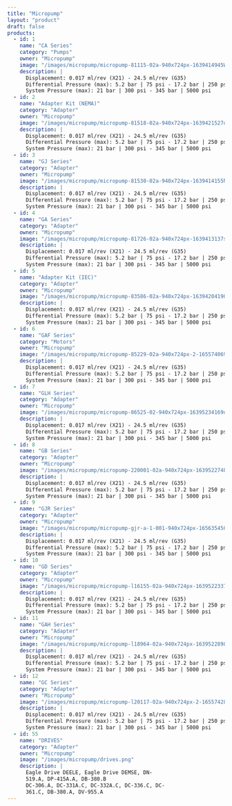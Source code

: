 ```yaml
---
title: "Micropump"
layout: "product"
draft: false
products:
  - id: 1
    name: "CA Series"
    category: "Pumps"
    owner: "Micropump"
    image: "/images/micropump/micropump-81115-02a-940x724px-1639414945WIqKF.png"
    description: |
      Displacement: 0.017 ml/rev (X21) - 24.5 ml/rev (G35)
      Differential Pressure (max): 5.2 bar | 75 psi - 17.2 bar | 250 psi
      System Pressure (max): 21 bar | 300 psi - 345 bar | 5000 psi
  - id: 2
    name: "Adapter Kit (NEMA)"
    category: "Adapter"
    owner: "Micropump"
    image: "/images/micropump/micropump-81518-02a-940x724px-1639421527oRwvg.png"
    description: |
      Displacement: 0.017 ml/rev (X21) - 24.5 ml/rev (G35)
      Differential Pressure (max): 5.2 bar | 75 psi - 17.2 bar | 250 psi
      System Pressure (max): 21 bar | 300 psi - 345 bar | 5000 psi
  - id: 3
    name: "GJ Series"
    category: "Adapter"
    owner: "Micropump"
    image: "/images/micropump/micropump-81530-02a-940x724px-1639414155NDlBF.png"
    description: |
      Displacement: 0.017 ml/rev (X21) - 24.5 ml/rev (G35)
      Differential Pressure (max): 5.2 bar | 75 psi - 17.2 bar | 250 psi
      System Pressure (max): 21 bar | 300 psi - 345 bar | 5000 psi
  - id: 4
    name: "GA Series"
    category: "Adapter"
    owner: "Micropump"
    image: "/images/micropump/micropump-81726-02a-940x724px-1639413137sxdtS.png"
    description: |
      Displacement: 0.017 ml/rev (X21) - 24.5 ml/rev (G35)
      Differential Pressure (max): 5.2 bar | 75 psi - 17.2 bar | 250 psi
      System Pressure (max): 21 bar | 300 psi - 345 bar | 5000 psi
  - id: 5
    name: "Adapter Kit (IEC)"
    category: "Adapter"
    owner: "Micropump"
    image: "/images/micropump/micropump-83586-02a-940x724px-16394204190B0zu.png"
    description: |
      Displacement: 0.017 ml/rev (X21) - 24.5 ml/rev (G35)
      Differential Pressure (max): 5.2 bar | 75 psi - 17.2 bar | 250 psi
      System Pressure (max): 21 bar | 300 psi - 345 bar | 5000 psi
  - id: 6
    name: "GAF Series"
    category: "Motors"
    owner: "Micropump"
    image: "/images/micropump/micropump-85229-02a-940x724px-2-16557406957t9dc.png"
    description: |
      Displacement: 0.017 ml/rev (X21) - 24.5 ml/rev (G35)
      Differential Pressure (max): 5.2 bar | 75 psi - 17.2 bar | 250 psi
      System Pressure (max): 21 bar | 300 psi - 345 bar | 5000 psi
  - id: 7
    name: "GLH Series"
    category: "Adapter"
    owner: "Micropump"
    image: "/images/micropump/micropump-86525-02-940x724px-16395234169uVHy.png"
    description: |
      Displacement: 0.017 ml/rev (X21) - 24.5 ml/rev (G35)
      Differential Pressure (max): 5.2 bar | 75 psi - 17.2 bar | 250 psi
      System Pressure (max): 21 bar | 300 psi - 345 bar | 5000 psi
  - id: 8
    name: "GB Series"
    category: "Adapter"
    owner: "Micropump"
    image: "/images/micropump/micropump-220001-02a-940x724px-1639522748qEdop.png"
    description: |
      Displacement: 0.017 ml/rev (X21) - 24.5 ml/rev (G35)
      Differential Pressure (max): 5.2 bar | 75 psi - 17.2 bar | 250 psi
      System Pressure (max): 21 bar | 300 psi - 345 bar | 5000 psi
  - id: 9
    name: "GJR Series"
    category: "Adapter"
    owner: "Micropump"
    image: "/images/micropump/micropump-gjr-a-1-001-940x724px-1656354504UKPyf.png"
    description: |
      Displacement: 0.017 ml/rev (X21) - 24.5 ml/rev (G35)
      Differential Pressure (max): 5.2 bar | 75 psi - 17.2 bar | 250 psi
      System Pressure (max): 21 bar | 300 psi - 345 bar | 5000 psi
  - id: 10
    name: "GD Series"
    category: "Adapter"
    owner: "Micropump"
    image: "/images/micropump/micropump-l16155-02a-940x724px-1639522337GhOFd.png"
    description: |
      Displacement: 0.017 ml/rev (X21) - 24.5 ml/rev (G35)
      Differential Pressure (max): 5.2 bar | 75 psi - 17.2 bar | 250 psi
      System Pressure (max): 21 bar | 300 psi - 345 bar | 5000 psi
  - id: 11
    name: "GAH Series"
    category: "Adapter"
    owner: "Micropump"
    image: "/images/micropump/micropump-l18964-02a-940x724px-1639522898W4YZW.png"
    description: |
      Displacement: 0.017 ml/rev (X21) - 24.5 ml/rev (G35)
      Differential Pressure (max): 5.2 bar | 75 psi - 17.2 bar | 250 psi
      System Pressure (max): 21 bar | 300 psi - 345 bar | 5000 psi
  - id: 12
    name: "GC Series"
    category: "Adapter"
    owner: "Micropump"
    image: "/images/micropump/micropump-l20117-02a-940x724px-2-16557428892UWat.png"
    description: |
      Displacement: 0.017 ml/rev (X21) - 24.5 ml/rev (G35)
      Differential Pressure (max): 5.2 bar | 75 psi - 17.2 bar | 250 psi
      System Pressure (max): 21 bar | 300 psi - 345 bar | 5000 psi
  - id: 55
    name: "DRIVES"
    category: "Adapter"
    owner: "Micropump"
    image: "/images/micropump/drives.png"
    description: |
      Eagle Drive DEELE, Eagle Drive DEMSE, DN-
      519.A, DP-415A.A, DB-380.B
      DC-306.A, DC-331A.C, DC-332A.C, DC-336.C, DC-
      361.C, DB-380.A, DV-955.A
---
```

